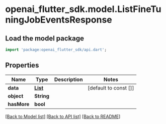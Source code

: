 # openai_flutter_sdk.model.ListFineTuningJobEventsResponse

## Load the model package
```dart
import 'package:openai_flutter_sdk/api.dart';
```

## Properties
Name | Type | Description | Notes
------------ | ------------- | ------------- | -------------
**data** | [**List<FineTuningJobEvent>**](FineTuningJobEvent.md) |  | [default to const []]
**object** | **String** |  | 
**hasMore** | **bool** |  | 

[[Back to Model list]](../README.md#documentation-for-models) [[Back to API list]](../README.md#documentation-for-api-endpoints) [[Back to README]](../README.md)


